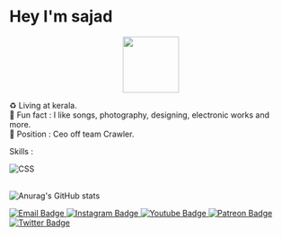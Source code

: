 # Hey I'm sajad

<div id="header" align="center">
  <img src="https://media.giphy.com/media/M9gbBd9nbDrOTu1Mqx/giphy.gif" width="100"/>
</div>

♻️ Living at kerala.
<br>
🌱 Fun fact : I like songs, photography, designing, electronic works and more.
<br>
🍂 Position : Ceo off team Crawler. 

Skills :

<div>
  <img src="https://skillicons.dev/icons?i=python,html,js,cpp,css,git,bootstrap,bots,firebase,svg,vscode&perline=5"  title="CSS3" alt="CSS" />&nbsp;
</div>
</br>

![Anurag's GitHub stats](https://github-readme-stats.vercel.app/api?username=mrsajadpp&count_private=true)

<div id="badges">
  <a href="mailto:dev.fivo@gmail.com">
    <img src="https://img.shields.io/badge/Gmail-D14836?style=for-the-badge&logo=gmail&logoColor=white" alt="Email Badge"/>
  </a>
  <a href="https://instagram.com/mr_sajad_pp">
    <img src="https://img.shields.io/badge/Instagram-E4405F?style=for-the-badge&logo=instagram&logoColor=white" alt="Instagram Badge"/>
  </a>
  <a href="https://youtube.com/c/SajuTalk">
    <img src="https://img.shields.io/badge/YouTube-red?style=for-the-badge&logo=youtube&logoColor=white" alt="Youtube Badge"/>
  </a>
  <a href="https://patreon.com/sajadpp">
    <img src="https://img.shields.io/badge/Patreon-F96854?style=for-the-badge&logo=patreon&logoColor=white" alt="Patreon Badge"/>
  </a>
  <a href="https://twitter.com/sajad_pp">
    <img src="https://img.shields.io/badge/Twitter-blue?style=for-the-badge&logo=twitter&logoColor=white" alt="Twitter Badge"/>
  </a>
</div>




